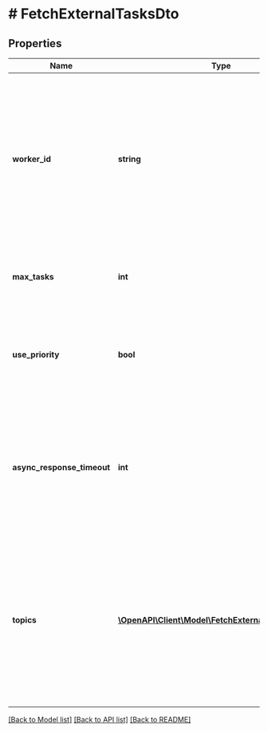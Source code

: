 # # FetchExternalTasksDto

## Properties

Name | Type | Description | Notes
------------ | ------------- | ------------- | -------------
**worker_id** | **string** | **Mandatory.** The id of the worker on which behalf tasks are fetched. The returned tasks are locked for that worker and can only be completed when providing the same worker id. |
**max_tasks** | **int** | **Mandatory.** The maximum number of tasks to return. |
**use_priority** | **bool** | A &#x60;boolean&#x60; value, which indicates whether the task should be fetched based on its priority or arbitrarily. | [optional]
**async_response_timeout** | **int** | The [Long Polling](https://docs.camunda.org/manual/7.15/user-guide/process-engine/external-tasks/#long-polling-to-fetch-and-lock-external-tasks) timeout in milliseconds.  **Note:** The value cannot be set larger than 1.800.000 milliseconds (corresponds to 30 minutes). | [optional]
**topics** | [**\OpenAPI\Client\Model\FetchExternalTaskTopicDto[]**](FetchExternalTaskTopicDto.md) | A JSON array of topic objects for which external tasks should be fetched. The returned tasks may be arbitrarily distributed among these topics. Each topic object has the following properties: | [optional]

[[Back to Model list]](../../README.md#models) [[Back to API list]](../../README.md#endpoints) [[Back to README]](../../README.md)
